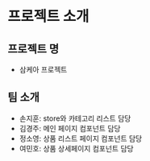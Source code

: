 # 프로젝트 소개

## 프로젝트 명

- 삼케아 프로젝트

## 팀 소개

- 손지훈: store와 카테고리 리스트 담당
- 김경주: 메인 페이지 컴포넌트 담당
- 정소영: 상품 리스트 페이지 컴포넌트 담당
- 여민호: 상품 상세페이지 컴포넌트 담당
